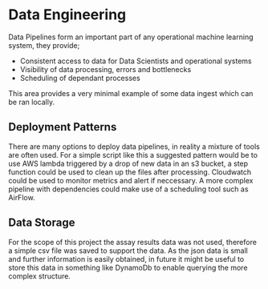 # Data Engineering
Data Pipelines form an important part of any operational machine learning system, they provide;

* Consistent access to data for Data Scientists and operational systems 
* Visibility of data processing, errors and bottlenecks
* Scheduling of dependant processes   

This area provides a very minimal example of some data ingest which can be ran locally. 

## Deployment Patterns 
There are many options to deploy data pipelines, in reality a mixture of tools are often used. For a simple script like this a suggested pattern would be to use AWS lambda triggered by a drop of new data in an s3 bucket, a step function could be used to clean up the files after processing. Cloudwatch could be used to monitor metrics and alert if neccessary. A more complex pipeline with dependencies could make use of a scheduling tool such as AirFlow. 

## Data Storage
For the scope of this project the assay results data was not used, therefore a simple csv file was saved to support the data. As the json data is small and further information is easily obtained, in future it might be useful to store this data in something like DynamoDb to enable querying the more complex structure. 

